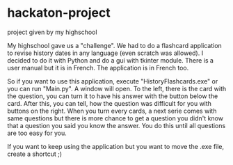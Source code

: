 # hackaton-project
project given by my highschool

My highschool gave us a "challenge". We had to do a flashcard application to revise history dates in any language (even scratch was allowed). I decided to do it with Python and do a gui with tkinter module. There is a user manual but it is in French. The application is in French too.

So if you want to use this application, execute "HistoryFlashcards.exe" or you can run "Main.py". A window will open. To the left, there is the card with the question, you can turn it to have his answer with the button below the card. After this, you can tell, how the question was difficult for you with buttons on the right. When you turn every cards, a next serie comes with same questions but there is more chance to get a question you didn't know that a question you said you know the answer. You do this until all questions are too easy for you.

If you want to keep using the application but you want to move the .exe file, create a shortcut ;)
